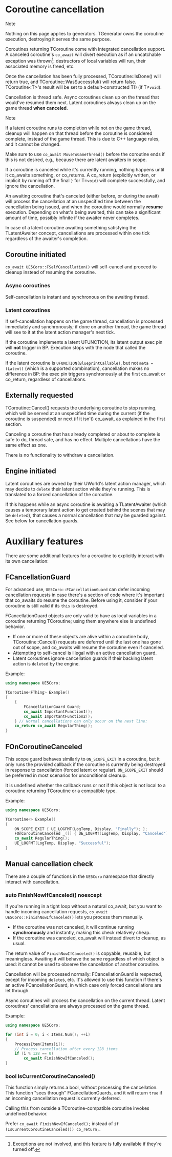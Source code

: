 # Coroutine cancellation

> [!NOTE]
> Nothing on this page applies to generators.
> TGenerator owns the coroutine execution, destroying it serves the same purpose.

Coroutines returning TCoroutine come with integrated cancellation support.
A canceled coroutine's `co_await` will divert execution as if an uncatchable
exception was thrown[^noexcept]:
destructors of local variables will run, their associated memory is freed, etc.

[^noexcept]: Exceptions are not involved, and this feature is fully available if
             they're turned off.

Once the cancellation has been fully processed, TCoroutine::IsDone() will return
true, and TCoroutine::WasSuccessful() will return false.
TCoroutine\<T\>'s result will be set to a default-constructed T() (if T≠`void`).

Cancellation is thread safe.
Async coroutines clean up on the thread that would've resumed them next.
Latent coroutines always clean up on the game thread **when canceled**.

> [!NOTE]
> If a latent coroutine runs to completion while not on the game thread, cleanup
> will happen on that thread before the coroutine is considered complete,
> instead of the game thread.
> This is due to C++ language rules, and it cannot be changed.
>
> Make sure to use `co_await MoveToGameThread()` before the coroutine ends if
> this is not desired, e.g., because there are latent awaiters in scope.

If a coroutine is canceled while it's currently running, nothing happens until
it co_awaits something, or co_returns.
A co_return (explicitly written, or implicit by running off the final `}` for
T=`void`) will complete successfully, and ignore the cancellation.

An awaiting coroutine that's canceled (either before, or during the await) will
process the cancellation at an unspecified time between the cancellation being
issued, and when the coroutine would normally **resume** execution.
Depending on what's being awaited, this can take a significant amount of time,
possibly infinite if the awaiter never completes.

In case of a latent coroutine awaiting something satisfying the TLatentAwaiter
concept, cancellations are processed within one tick regardless of the awaiter's
completion.

## Coroutine initiated

`co_await UE5Coro::FSelfCancellation()` will self-cancel and proceed to cleanup
instead of resuming the coroutine.

### Async coroutines

Self-cancellation is instant and synchronous on the awaiting thread.

### Latent coroutines

If self-cancellation happens on the game thread, cancellation is processed
immediately and synchronously; if done on another thread, the game thread will
see to it at the latent action manager's next tick.

If the coroutine implements a latent UFUNCTION, its latent output exec pin will
**not** trigger in BP.
Execution stops with the node that called the coroutine.

If the latent coroutine is `UFUNCTION(BlueprintCallable)`, but not
`meta = (Latent)` (which is a supported combination), cancellation makes no
difference in BP: the exec pin triggers synchronously at the first co_await
or co_return, regardless of cancellations.

## Externally requested

TCoroutine::Cancel() requests the underlying coroutine to stop running, which
will be served at an unspecified time during the current (if the coroutine is
suspended) or next (if it isn't) co_await, as explained in the first section.

Canceling a coroutine that has already completed or about to complete is safe to
do, thread safe, and has no effect.
Multiple cancellations have the same effect as one.

There is no functionality to withdraw a cancellation.

## Engine initiated

Latent coroutines are owned by their UWorld's latent action manager, which may
decide to `delete` their latent action while they're running.
This is translated to a forced cancellation of the coroutine.

If this happens while an async coroutine is awaiting a TLatentAwaiter (which
causes a temporary latent action to get created behind the scenes that may be
`delete`d), that causes a normal cancellation that may be guarded against.
See below for cancellation guards.

# Auxiliary features

There are some additional features for a coroutine to explicitly interact with
its own cancellation:

## FCancellationGuard

For advanced use, `UE5Coro::FCancellationGuard` can defer incoming cancellation
requests in case there's a section of code where it's important that co_awaits
do resume the coroutine.
Before using it, consider if your coroutine is still valid if its `this` is
destroyed.

FCancellationGuard objects are only valid to have as local variables in a
coroutine returning TCoroutine; using them anywhere else is undefined behavior.

* If one or more of these objects are alive within a coroutine body,
  TCoroutine::Cancel() requests are deferred until the last one has gone out of
  scope, and co_awaits will resume the coroutine even if canceled.
* Attempting to self-cancel is illegal with an active cancellation guard.
* Latent coroutines ignore cancellation guards if their backing latent action is
  `delete`d by the engine.

Example:
```cpp
using namespace UE5Coro;

TCoroutine<FThing> Example()
{
    {
        FCancellationGuard Guard;
        co_await ImportantFunction1();
        co_await ImportantFunction2();
    } // Normal cancellations can only occur on the next line:
    co_return co_await RegularThing();
}
```

## FOnCoroutineCanceled

This scope guard behaves similarly to `ON_SCOPE_EXIT` in a coroutine, but it
only runs the provided callback if the coroutine is currently being destroyed in
response to cancellation (forced latent or regular).
`ON_SCOPE_EXIT` should be preferred in most scenarios for unconditional cleanup.

It is undefined whether the callback runs or not if this object is not local to
a coroutine returning TCoroutine or a compatible type.

Example:
```cpp
using namespace UE5Coro;

TCoroutine<> Example()
{
    ON_SCOPE_EXIT { UE_LOGFMT(LogTemp, Display, "Finally"); };
    FOnCoroutineCanceled _([] { UE_LOGFMT(LogTemp, Display, "Canceled"); });
    co_await RegularThing();
    UE_LOGFMT(LogTemp, Display, "Successful");
}
```

## Manual cancellation check

There are a couple of functions in the `UE5Coro` namespace that directly
interact with cancellation.

### auto FinishNowIfCanceled() noexcept

If you're running in a tight loop without a natural co_await, but you want to
handle incoming cancellation requests, `co_await UE5Coro::FinishNowIfCanceled()`
lets you process them manually.

* If the coroutine was not canceled, it will continue running **synchronously**
  and instantly, making this check relatively cheap.
* If the coroutine was canceled, co_await will instead divert to cleanup,
  as usual.

The return value of `FinishNowIfCanceled()` is copyable, reusable, but
meaningless.
Awaiting it will behave the same regardless of which object is used: it cannot
be used to observe the cancellation of another coroutine.

Cancellation will be processed normally: FCancellationGuard is respected, except
for incoming `delete`s, etc.
It's allowed to use this function if there's an active FCancellationGuard, in
which case only forced cancellations are let through.

Async coroutines will process the cancellation on the current thread.
Latent coroutines' cancellations are always processed on the game thread.

Example:
```cpp
using namespace UE5Coro;

for (int i = 0; i < Items.Num(); ++i)
{
    ProcessItem(Items[i]);
    // Process cancellation after every 128 items
    if (i % 128 == 0)
        co_await FinishNowIfCanceled();
}
```

### bool IsCurrentCoroutineCanceled()

This function simply returns a bool, without processing the cancellation.
This function "sees through" FCancellationGuards, and it will return `true` if
an incoming cancellation request is currently deferred.

Calling this from outside a TCoroutine-compatible coroutine invokes undefined
behavior.

Prefer `co_await FinishNowIfCanceled();` instead of
`if (IsCurrentCoroutineCanceled()) co_return;`.
